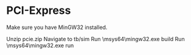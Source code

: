 # PCI-Express

Make sure you have MinGW32 installed.

Unzip pcie.zip
Navigate to tb/sim
Run \msys64\mingw32.exe build
Run \msys64\mingw32.exe run
 

